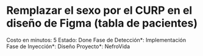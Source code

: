 # Remplazar el sexo por el CURP en el diseño de Figma (tabla de pacientes)

Costo en minutos: 5
Estado: Done
Fase de Detección*: Implementación
Fase de Inyección*: Diseño
Proyecto*: NefroVida